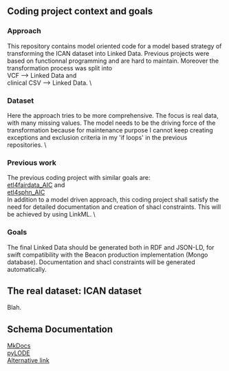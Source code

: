 ## Coding project context and goals
### Approach
This repository contains model oriented code for a model based strategy of transforming the
ICAN dataset into Linked Data. Previous projects were based on functionnal programming and are hard to maintain.
Moreover the transformation process was split into \
VCF --> Linked Data and \
clinical CSV --> Linked Data. \
### Dataset
Here the approach tries to be more comprehensive. The focus is real data, with many missing values. The model needs to be
the driving force of the transformation because for maintenance purpose I cannot keep creating exceptions and exclusion criteria
in my 'if loops' in the previous repositories. \
### Previous work
The previous coding project with similar goals are: \
[etl4fairdata_AIC](https://gitlab.univ-nantes.fr/bodrug-a/etl4fairdata_AIC) and \
[etl4sphn_AIC](https://gitlab.univ-nantes.fr/bodrug-a/etl4sphn_aic) \
In addition to a model driven approach, this coding project shall satisfy the need for detailed documentation and creation of shacl constraints. This will be achieved by using LinkML. \
### Goals
The final Linked Data should be generated both in RDF and JSON-LD, for swift compatibility with the Beacon production implementation (Mongo database). Documentation and shacl constraints will be generated automatically.

## The real dataset: ICAN dataset
Blah. 

## Schema Documentation

[MkDocs](https://bodrug-a.univ-nantes.io/neugenfair) \
[pyLODE](https://bodrug-a.univ-nantes.io/neugenfair/pylode) \
[Alternative link](https://neugenfair-caffb5.univ-nantes.io/)

